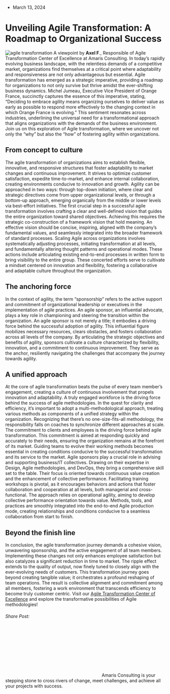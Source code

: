 * March 13, 2024


# Unveiling Agile Transformation: A Roadmap to Organizational Success
![agile transformation](https://amaris.com/wp-content/uploads/2024/03/article-photo-17-1024x683.png)
A viewpoint by **Axel F**., Responsible of Agile Transformation Center of Excellence at Amaris Consulting.
In today’s rapidly evolving business landscape, with the relentless demands of a competitive market, organizations find themselves at a critical point where adaptability and responsiveness are not only advantageous but essential. Agile transformation has emerged as a strategic imperative, providing a roadmap for organizations to not only survive but thrive amidst the ever-shifting business dynamics.
Michel Jumeau, Executive Vice President of Orange France, succinctly captures the essence of this imperative, stating, “Deciding to embrace agility means organizing ourselves to deliver value as early as possible to respond more effectively to the changing context in which Orange France is evolving.” This sentiment resonates across industries, underlining the universal need for a transformational approach that aligns organizations with the demands of the business environment.
Join us on this exploration of Agile transformation, where we uncover not only the “why” but also the “how” of fostering agility within organizations.
## **From concept to culture**
The agile transformation of organizations aims to establish flexible, innovative, and responsive structures that foster adaptability to market changes and continuous improvement. It strives to optimize customer satisfaction, expedite time-to-market, and enhance internal collaboration, creating environments conducive to innovation and growth.
Agility can be approached in two ways: through top-down initiation, where clear and strategic directives come from upper organizational levels, or through a bottom-up approach, emerging organically from the middle or lower levels via best-effort initiatives.
The first crucial step in a successful agile transformation involves crafting a clear and well-defined vision that guides the entire organization toward shared objectives. Achieving this requires the strategic co-construction of a framework vision that hold meaning. An effective vision should be concise, inspiring, aligned with the company’s fundamental values, and seamlessly integrated into the broader framework of standard processes.
Scaling Agile across organizations involves systematically adjusting processes, initiating transformation at all levels, and fundamentally altering thought patterns and operational modes. These actions include articulating existing end-to-end processes in written form to bring visibility to the entire group. These concerted efforts serve to cultivate a mindset centered on innovation and flexibility, fostering a collaborative and adaptable culture throughout the organization.
## **The anchoring force**
In the context of agility, the term “sponsorship” refers to the active support and commitment of organizational leadership or executives in the implementation of agile practices. An agile sponsor, an influential advocate, plays a key role in championing and steering the transition within the organization.
An agile sponsor is not merely a title; it embodies a driving force behind the successful adoption of agility. This influential figure mobilizes necessary resources, clears obstacles, and fosters collaboration across all levels of the company. By articulating the strategic objectives and benefits of agility, sponsors cultivate a culture characterized by flexibility, innovation, and a commitment to continuous improvement. They serve as the anchor, resiliently navigating the challenges that accompany the journey towards agility.
## **A unified approach**
At the core of agile transformation beats the pulse of every team member’s engagement, creating a culture of continuous involvement that propels innovation and adaptability. A truly engaged workforce is the driving force behind the success of agile methodologies.
In the quest for clarity and efficiency, it’s important to adopt a multi-methodological approach, treating various methods as components of a unified strategy within the organization. Recognizing that there’s no one-size-fits-all methodology, the responsibility falls on coaches to synchronize different approaches at scale. 
The commitment to clients and employees is the driving force behind agile transformation. This commitment is aimed at responding quickly and accurately to their needs, ensuring the organization remains at the forefront of its market. Guiding teams to evolve their working methods becomes essential in creating conditions conducive to the successful transformation and its service to the market.
Agile sponsors play a crucial role in advising and supporting business/IT collectives. Drawing on their expertise in Design, Agile methodologies, and DevOps, they bring a comprehensive skill set to the table. Their focus is oriented towards continuous value creation and the enhancement of collective performance.
Facilitating training workshops is pivotal, as it encourages behaviors and actions that foster collaboration and cooperation at all levels, both managerial and cross-functional. The approach relies on operational agility, aiming to develop collective performance orientation towards value. Methods, tools, and practices are smoothly integrated into the end-to-end Agile production mode, creating relationships and conditions conducive to a seamless collaboration from start to finish.
## **Beyond the finish line**
In conclusion, the agile transformation journey demands a cohesive vision, unwavering sponsorship, and the active engagement of all team members.
Implementing these changes not only enhances employee satisfaction but also catalyzes a significant reduction in time to market. The ripple effect extends to the quality of output, now finely tuned to closely align with the ever-evolving needs of customers.
This transformation journey goes beyond creating tangible value; it orchestrates a profound reshaping of team operations. The result is collective alignment and commitment among all members, fostering a work environment that transcends efficiency to become truly customer centric.
Visit our [Agile Transformation Center of Excellence](https://amaris.com/center-of-excellence/agile-transformation/) and explore the transformative possibilities of Agile methodologies!
###### Share Post:
![Amaris Logo](data:image/svg+xml,%3Csvg%20xmlns='http://www.w3.org/2000/svg'%20viewBox='0%200%200%200'%3E%3C/svg%3E)
Amaris Consulting is your stepping stone to cross rivers of change, meet challenges, and achieve all your projects with success.
